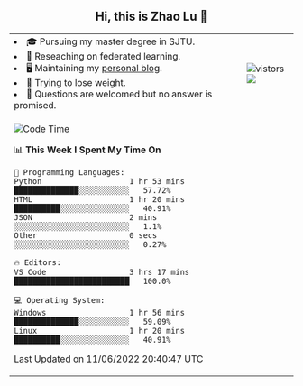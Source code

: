 <h2 align="center"> Hi, this is Zhao Lu 👋</h2>

<table style="overflow:hidden;">
    <tr> 
        <td>
            <li>🎓 Pursuing my master degree in SJTU.</li>
            <li>🌱 Reseaching on federated learning.</li>
            <li>🖥️ Maintaining my <a href="https://ifarewell.xyz">personal blog</a>.</li>
            <li>💪 Trying to lose weight.</li>
            <li>💬 Questions are welcomed but no answer is promised.</li> 
        </td>
        <td>
            <img src="https://visitor-badge.glitch.me/badge?page_id=ifarewell" alt="vistors" />
        <br>
          <img src="https://github-readme-stats.vercel.app/api?username=ifarewell&theme=graywhite&hide=prs,contribs&show_icons=true&hide_border=true&icon_color=CE1D2D&text_color=718096&bg_color=ffffff&hide_title=true" />
        </td>
    </tr>
    <tr>
        <td colspan="2">
            
<!--START_SECTION:waka-->
![Code Time](http://img.shields.io/badge/Code%20Time-192%20hrs%2022%20mins-blue)

📊 **This Week I Spent My Time On** 

```text
💬 Programming Languages: 
Python                   1 hr 53 mins        ██████████████░░░░░░░░░░░   57.72% 
HTML                     1 hr 20 mins        ██████████░░░░░░░░░░░░░░░   40.91% 
JSON                     2 mins              ░░░░░░░░░░░░░░░░░░░░░░░░░   1.1% 
Other                    0 secs              ░░░░░░░░░░░░░░░░░░░░░░░░░   0.27%

🔥 Editors: 
VS Code                  3 hrs 17 mins       █████████████████████████   100.0%

💻 Operating System: 
Windows                  1 hr 56 mins        ██████████████░░░░░░░░░░░   59.09% 
Linux                    1 hr 20 mins        ██████████░░░░░░░░░░░░░░░   40.91%

```


 Last Updated on 11/06/2022 20:40:47 UTC
<!--END_SECTION:waka-->
            
</td></tr>
</table>

